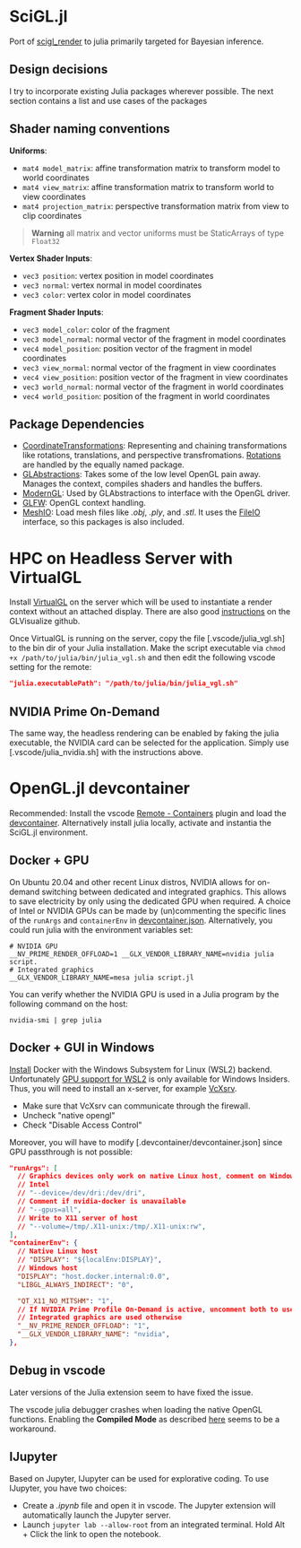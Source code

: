 # SciGL.jl
Port of [scigl_render](https://gitlab.com/rwth-irt-public/flirt/scigl_render) to julia primarily targeted for Bayesian inference.

## Design decisions
I try to incorporate existing Julia packages wherever possible.
The next section contains a list and use cases of the packages

## Shader naming conventions
**Uniforms**:
- `mat4 model_matrix`: affine transformation matrix to transform model to world coordinates
- `mat4 view_matrix`: affine transformation matrix to transform world to view coordinates
- `mat4 projection_matrix`: perspective transformation matrix from view to clip coordinates
> **Warning** all matrix and vector uniforms must be StaticArrays of type `Float32`

**Vertex Shader Inputs**:
- `vec3 position`: vertex position in model coordinates
- `vec3 normal`: vertex normal in model coordinates
- `vec3 color`: vertex color in model coordinates

**Fragment Shader Inputs**:
- `vec3 model_color`: color of the fragment
- `vec3 model_normal`:  normal vector of the fragment in model coordinates
- `vec4 model_position`: position vector of the fragment in model coordinates
- `vec3 view_normal`: normal vector of the fragment in view coordinates
- `vec4 view_position`: position vector of the fragment in view coordinates
- `vec3 world_normal`: normal vector of the fragment in world coordinates
- `vec4 world_position`: position of the fragment in world coordinates

## Package Dependencies
- [CoordinateTransformations](https://github.com/JuliaGeometry/CoordinateTransformations.jl): Representing and chaining transformations like rotations, translations, and perspective transfromations.
  [Rotations](https://github.com/JuliaGeometry/Rotations.jl) are handled by the equally named package.
- [GLAbstractions](https://github.com/JuliaGL/GLAbstraction.jl): Takes some of the low level OpenGL pain away.
  Manages the context, compiles shaders and handles the buffers.
- [ModernGL](https://github.com/JuliaGL/ModernGL.jl): Used by GLAbstractions to interface with the OpenGL driver.
- [GLFW](https://github.com/JuliaGL/GLFW.jl): OpenGL context handling.
- [MeshIO](https://github.com/JuliaIO/MeshIO.jl): Load mesh files like *.obj*, *.ply*, and *.stl*.
  It uses the [FileIO](https://github.com/JuliaIO/FileIO.jl) interface, so this packages is also included.

# HPC on Headless Server with VirtualGL
Install [VirtualGL](https://virtualgl.org/) on the server which will be used to instantiate a render context without an attached display.
There are also good [instructions](https://github.com/JuliaGL/GLVisualize.jl/issues/146#issuecomment-289242168) on the GLVisualize github.

Once VirtualGL is running on the server, copy the file [.vscode/julia_vgl.sh] to the bin dir of your Julia installation.
Make the script executable via `chmod +x /path/to/julia/bin/julia_vgl.sh` and then edit the following vscode setting for the remote:
```json
"julia.executablePath": "/path/to/julia/bin/julia_vgl.sh"
```

## NVIDIA Prime On-Demand
The same way, the headless rendering can be enabled by faking the julia executable, the NVIDIA card can be selected for the application.
Simply use [.vscode/julia_nvidia.sh] with the instructions above.

# OpenGL.jl devcontainer
Recommended: Install the vscode [Remote - Containers](https://marketplace.visualstudio.com/items?itemName=ms-vscode-remote.remote-containers) plugin and load the [devcontainer](https://code.visualstudio.com/docs/remote/containers).
Alternatively install julia locally, activate and instantia the SciGL.jl environment.

## Docker + GPU
On Ubuntu 20.04 and other recent Linux distros, NVIDIA allows for on-demand switching between dedicated and integrated graphics.
This allows to save electricity by only using the dedicated GPU when required.
A choice of Intel or NVIDIA GPUs can be made by (un)commenting the specific lines of the `runArgs` and `containerEnv` in [devcontainer.json](.devcontainer/devcontainer.json).
Alternatively, you could run julia with the environment variables set:
```shell
# NVIDIA GPU
__NV_PRIME_RENDER_OFFLOAD=1 __GLX_VENDOR_LIBRARY_NAME=nvidia julia script.
# Integrated graphics
__GLX_VENDOR_LIBRARY_NAME=mesa julia script.jl
```
You can verify whether the NVIDIA GPU is used in a Julia program by the following command on the host:
```shell
nvidia-smi | grep julia
```

## Docker + GUI in Windows
[Install](https://docs.docker.com/docker-for-windows/wsl/) Docker with the Windows Subsystem for Linux (WSL2) backend.
Unfortunately [GPU support for WSL2](https://www.docker.com/blog/wsl-2-gpu-support-is-here/) is only available for Windows Insiders.
Thus, you will need to install an x-server, for example [VcXsrv](https://sourceforge.net/projects/vcxsrv/).

- Make sure that VcXsrv can communicate through the firewall.
- Uncheck "native opengl"
- Check "Disable Access Control"

Moreover, you will have to modify [.devcontainer/devcontainer.json] since GPU passthrough is not possible:
```json
"runArgs": [
  // Graphics devices only work on native Linux host, comment on Windows
  // Intel
  // "--device=/dev/dri:/dev/dri",
  // Comment if nvidia-docker is unavailable
  // "--gpus=all",
  // Write to X11 server of host
  // "--volume=/tmp/.X11-unix:/tmp/.X11-unix:rw",
],
"containerEnv": {
  // Native Linux host
  // "DISPLAY": "${localEnv:DISPLAY}",
  // Windows host
  "DISPLAY": "host.docker.internal:0.0",
  "LIBGL_ALWAYS_INDIRECT": "0",

  "QT_X11_NO_MITSHM": "1",
  // If NVIDIA Prime Profile On-Demand is active, uncomment both to use NVIDIA GPU
  // Integrated graphics are used otherwise
  "__NV_PRIME_RENDER_OFFLOAD": "1",
  "__GLX_VENDOR_LIBRARY_NAME": "nvidia",
},
```

## Debug in vscode
Later versions of the Julia extension seem to have fixed the issue.

The vscode julia debugger crashes when loading the native OpenGL functions.
Enabling the **Compiled Mode** as described [here](https://www.julia-vscode.org/docs/stable/userguide/debugging/) seems to be a workaround.

## IJupyter
Based on Jupyter, IJupyter can be used for explorative coding.
To use IJupyter, you have two choices:
- Create a *.ipynb* file and open it in vscode.
  The Jupyter extension will automatically launch the Jupyter server.
- Launch `jupyter lab --allow-root` from an integrated terminal.
  Hold Alt + Click the link to open the notebook.
